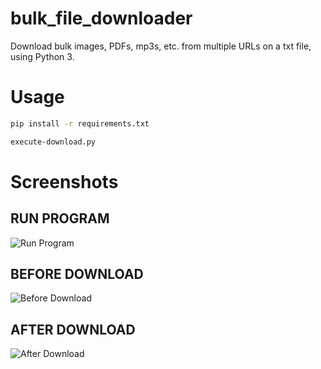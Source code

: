 # bulk_file_downloader
Download bulk images, PDFs, mp3s, etc. from multiple URLs on a txt file, using Python 3.

# Usage

```bash
pip install -r requirements.txt
```

```bash
execute-download.py
```

# Screenshots

## RUN PROGRAM
![Run Program](https://github.com/ronknight/bulk_file_downloader/blob/master/assets/run-program.png)
## BEFORE DOWNLOAD
![Before Download](https://github.com/ronknight/bulk_file_downloader/blob/master/assets/before-download.png)
## AFTER DOWNLOAD
![After Download](https://github.com/ronknight/bulk_file_downloader/blob/master/assets/after-download.png)
